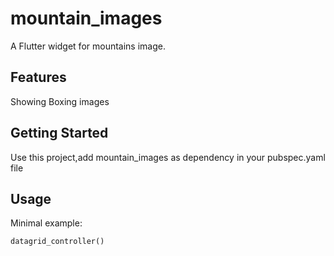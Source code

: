 # mountain_images

A Flutter widget for mountains image.

## Features
Showing Boxing images

## Getting Started

Use this project,add mountain_images as dependency in your pubspec.yaml file

## Usage

Minimal example:

```dart
datagrid_controller()
```
